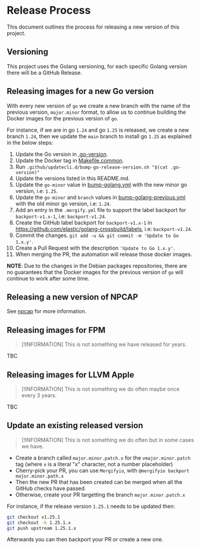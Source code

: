 # Release Process

This document outlines the process for releasing a new version of this project.

## Versioning

This project uses the Golang versioning, for each specific Golang version there will be a GitHub
Release.

## Releasing images for a new Go version

With every new version of `go` we create a new branch with the name of the previous version, `major.minor` format, to allow us to continue building the Docker images for the previous version of `go`. 

For instance, if we are in go `1.24` and go `1.25` is released, we create a new branch `1.24`, then we update the `main` branch to install go `1.25` as explained in the below steps:

1. Update the Go version in [.go-version](https://github.com/elastic/golang-crossbuild/blob/main/.go-version).
1. Update the Docker tag in
   [Makefile.common](https://github.com/elastic/golang-crossbuild/blob/main/go/Makefile.common#L5).
1. Run `.github/updatecli.d/bump-go-release-version.sh "$(cat .go-version)"`
1. Update the versions listed in this README.md.
1. Update the `go-minor` value in [bump-golang.yml](https://github.com/elastic/golang-crossbuild/blob/main/github/workflows/bump-golang.yml) with the new minor go version, i.e: `1.25`.
1. Update the `go-minor` and `branch` values in [bump-golang-previous.yml](https://github.com/elastic/golang-crossbuild/blob/main/github/workflows/bump-golang-previous.yml) with the old minor go version, i.e: `1.24`.
1. Add an entry in the `.mergify.yml` file to support the label backport for `backport-v1.x-1`, i.e: `backport-v1.24`.
1. Create the GitHub label backport for `backport-v1.x-1` in https://github.com/elastic/golang-crossbuild/labels, i.e: `backport-v1.24`.
1. Commit the changes. `git add -u && git commit -m 'Update to Go 1.x.y'`.
1. Create a Pull Request with the description `'Update to Go 1.x.y'`.
1. When merging the PR, the automation will release those docker images.

**NOTE**: Due to the changes in the Debian packages repositories, there are no guarantees that the Docker images for the previous version of `go` will continue to work after some time.

## Releasing a new version of NPCAP

See [npcap](./NPCAP.md) for more information.

## Releasing images for FPM

> [!INFORMATION]
> This is not something we have released for years.

TBC

## Releasing images for LLVM Apple

> [!INFORMATION]
> This is not something we do often maybe once every 3 years.

TBC

## Update an existing released version

> [!INFORMATION]
> This is not something we do often but in some cases we have.

* Create a branch called `major.minor.patch.x` for the `vmajor.minor.patch` tag (where `x` is a literal "x" character, not a number placeholder)
* Cherry-pick your PR, you can use `Mergifyio`, with `@mergifyio backport major.minor.path.x`
* Then the new PR that has been created can be merged when all the GitHub checks have passed.
* Otherwise, create your PR targetting the branch `major.minor.patch.x`

For instance, if the release version `1.25.1` needs to be updated then:

```bash
git checkout v1.25.1
git checkout -b 1.25.1.x
git push upstream 1.25.1.x
```

Afterwards you can then backport your PR or create a new one.
